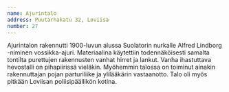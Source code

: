 ```yaml
---
name: Ajurintalo
address: Puutarhakatu 32, Loviisa
number: 27
---
```

Ajurintalon rakennutti 1900-luvun alussa Suolatorin nurkalle Alfred Lindborg -niminen vossikka-ajuri. Materiaalina käytettiin todennäköisesti samalta tontilta purettujen rakennusten vanhat hirret ja lankut. Vanha ihastuttava hevostalli on pihapiirissä vieläkin. Myöhemmin talossa on toiminut ainakin rakennuttajan pojan parturiliike ja ylilääkärin vastaanotto. Talo oli myös pitkään Loviisan poliisipäällikön kotina.

